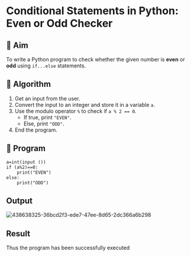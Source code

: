 # Conditional Statements in Python: Even or Odd Checker

## 🎯 Aim
To write a Python program to check whether the given number is **even** or **odd** using `if...else` statements.

## 🧠 Algorithm
1. Get an input from the user.
2. Convert the input to an integer and store it in a variable `a`.
3. Use the modulo operator `%` to check if `a % 2 == 0`.
   - If true, print `"EVEN"`.
   - Else, print `"ODD"`.
4. End the program.

## 🧾 Program
```
a=int(input ())
if (a%2)==0:
    print("EVEN") 
else:  
    print("ODD")
```
## Output
![438638325-36bcd2f3-ede7-47ee-8d65-2dc366a6b298](https://github.com/user-attachments/assets/92fff5ba-2036-44a9-97b3-069324ab9859)

## Result
Thus the program has been successfully executed
